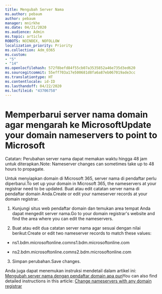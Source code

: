 ```yaml
---
title: Mengubah Server Nama
ms.author: pebaum
author: pebaum
manager: mnirkhe
ms.date: 04/21/2020
ms.audience: Admin
ms.topic: article
ROBOTS: NOINDEX, NOFOLLOW
localization_priority: Priority
ms.collection: Adm_O365
ms.custom:
- "5"
- "14"
ms.openlocfilehash: 572f8befd84f55cb07a3535852a46e735d3ed620
ms.sourcegitcommit: 55eff703a17e500681d8fa6a87eb067019ade3cc
ms.translationtype: HT
ms.contentlocale: id-ID
ms.lasthandoff: 04/22/2020
ms.locfileid: "43706758"
---
```

# <a name="update-your-domain-nameservers-to-point-to-microsoft"></a><span data-ttu-id="3501d-102">Memperbarui server nama domain agar mengarah ke Microsoft</span><span class="sxs-lookup"><span data-stu-id="3501d-102">Update your domain nameservers to point to Microsoft</span></span>

<span data-ttu-id="3501d-103">Catatan: Perubahan server nama dapat memakan waktu hingga 48 jam untuk diterapkan.</span><span class="sxs-lookup"><span data-stu-id="3501d-103">Note: Nameserver changes can sometimes take up to 48 hours to propagate.</span></span>
  
<span data-ttu-id="3501d-104">Untuk menyiapkan domain di Microsoft 365, server nama di pendaftar perlu diperbarui.</span><span class="sxs-lookup"><span data-stu-id="3501d-104">To set up your domain in Microsoft 365, the nameservers at your registrar need to be updated.</span></span> <span data-ttu-id="3501d-105">Buat atau edit catatan server nama di pendaftar domain Anda.</span><span class="sxs-lookup"><span data-stu-id="3501d-105">Create or edit your nameserver records at your domain registrar.</span></span>
  
1. <span data-ttu-id="3501d-106">Kunjungi situs web pendaftar domain dan temukan area tempat Anda dapat mengedit server nama.</span><span class="sxs-lookup"><span data-stu-id="3501d-106">Go to your domain registrar's website and find the area where you can edit the nameservers.</span></span>
  
2. <span data-ttu-id="3501d-107">Buat atau edit dua catatan server nama agar sesuai dengan nilai berikut:</span><span class="sxs-lookup"><span data-stu-id="3501d-107">Create or edit two nameserver records to match these values:</span></span>

  - <span data-ttu-id="3501d-108">ns1.bdm.microsoftonline.com</span><span class="sxs-lookup"><span data-stu-id="3501d-108">ns1.bdm.microsoftonline.com</span></span>

  - <span data-ttu-id="3501d-109">ns2.bdm.microsoftonline.com</span><span class="sxs-lookup"><span data-stu-id="3501d-109">ns2.bdm.microsoftonline.com</span></span>

3. <span data-ttu-id="3501d-110">Simpan perubahan.</span><span class="sxs-lookup"><span data-stu-id="3501d-110">Save changes.</span></span>

<span data-ttu-id="3501d-111">Anda juga dapat menemukan instruksi mendetail dalam artikel ini: [Mengubah server nama dengan pendaftar domain apa pun](https://docs.microsoft.com//office365/admin/get-help-with-domains/change-nameservers-at-any-domain-registrar)</span><span class="sxs-lookup"><span data-stu-id="3501d-111">You can also find detailed instructions in this article: [Change nameservers with any domain registrar](https://docs.microsoft.com//office365/admin/get-help-with-domains/change-nameservers-at-any-domain-registrar)</span></span>
  